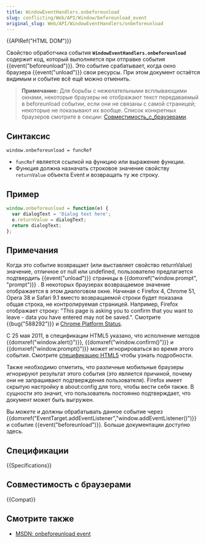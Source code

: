 ```yaml
---
title: WindowEventHandlers.onbeforeunload
slug: conflicting/Web/API/Window/beforeunload_event
original_slug: Web/API/WindowEventHandlers/onbeforeunload
---
```


{{APIRef("HTML DOM")}}

Свойство обработчика события **`WindowEventHandlers.onbeforeunload`** содержит код, который выполняется при отправке события {{event("beforeunload")}}. Это событие срабатывает, когда окно браузера {{event("unload")}} свои ресурсы. При этом документ остаётся видимым и событие всё ещё можно отменить.

> **Примечание:** Для борьбы с нежелательными всплывающими окнами, некоторые браузеры не отображают текст передаваемый в beforeunload событии, если они не связаны с самой страницей; некоторые не показывают их вообще. Список конкретных браузеров смотрите в секции: [Совместимость_с_браузерами](#совместимость_с_браузерами).

## Синтаксис

```
window.onbeforeunload = funcRef
```

- `funcRef` является ссылкой на функцию или выражение функции.
- Функция должна назначать строковое значение свойству `returnValue` объекта Event и возвращать ту же строку.

## Пример

```js
window.onbeforeunload = function(e) {
  var dialogText = 'Dialog text here';
  e.returnValue = dialogText;
  return dialogText;
};
```

## Примечания

Когда это событие возвращает (или выставляет свойство returnValue) значение, отличное от null или undefined, пользователю предлагается подтвердить {{event("unload")}} страницы в {{domxref("window.prompt", "prompt")}} . В некоторых браузерах возвращаемое значение отображается в этом диалоговом окне. Начиная с Firefox 4, Chrome 51, Opera 38 и Safari 9.1 вместо возвращаемой строки будет показана общая строка, не контролируемая страницей. Например, Firefox отображает строку: "This page is asking you to confirm that you want to leave - data you have entered may not be saved.". Смотрите {{bug("588292")}} и [Chrome Platform Status](https://www.chromestatus.com/feature/5349061406228480).

С 25 мая 2011, в спецификации HTML5 указано, что исполнение методов {{domxref("window.alert()")}}, {{domxref("window.confirm()")}} и {{domxref("window.prompt()")}} может игнорироваться во время этого события. Смотрите [спецификацию HTML5](http://www.w3.org/TR/html5/webappapis.html#user-prompts) чтобы узнать подробности.

Также необходимо отметить, что различные мобильные браузеры игнорируют результат этого события (это является причиной, почему они не запрашивают подтверждения пользователя). Firefox имеет скрытую настройку в about:config для того, чтобы вести себя также. В сущности это значит, что пользователь постоянно подтверждает, что документ может быть выгружен.

Вы _можете_ и _должны_ обрабатывать данное событие через {{domxref("EventTarget.addEventListener","window.addEventListener()")}} и событие {{event("beforeunload")}}. Больше документации доступно здесь.

## Спецификации

{{Specifications}}

## Совместимость с браузерами

{{Compat}}

## Смотрите также

- [MSDN: onbeforeunload event](<http://msdn.microsoft.com/en-us/library/ms536907(VS.85).aspx>)
